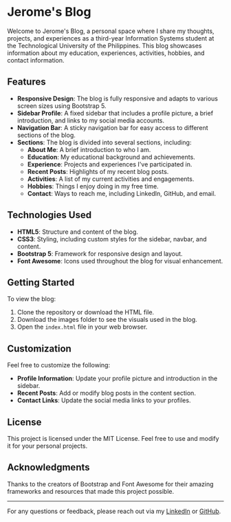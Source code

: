 # Jerome's Blog

Welcome to Jerome's Blog, a personal space where I share my thoughts, projects, and experiences as a third-year Information Systems student at the Technological University of the Philippines. This blog showcases information about my education, experiences, activities, hobbies, and contact information.

## Features

- **Responsive Design**: The blog is fully responsive and adapts to various screen sizes using Bootstrap 5.
- **Sidebar Profile**: A fixed sidebar that includes a profile picture, a brief introduction, and links to my social media accounts.
- **Navigation Bar**: A sticky navigation bar for easy access to different sections of the blog.
- **Sections**: The blog is divided into several sections, including:
  - **About Me**: A brief introduction to who I am.
  - **Education**: My educational background and achievements.
  - **Experience**: Projects and experiences I've participated in.
  - **Recent Posts**: Highlights of my recent blog posts.
  - **Activities**: A list of my current activities and engagements.
  - **Hobbies**: Things I enjoy doing in my free time.
  - **Contact**: Ways to reach me, including LinkedIn, GitHub, and email.

## Technologies Used

- **HTML5**: Structure and content of the blog.
- **CSS3**: Styling, including custom styles for the sidebar, navbar, and content.
- **Bootstrap 5**: Framework for responsive design and layout.
- **Font Awesome**: Icons used throughout the blog for visual enhancement.

## Getting Started

To view the blog:

1. Clone the repository or download the HTML file.
2. Download the images folder to see the visuals used in the blog.
3. Open the `index.html` file in your web browser.

## Customization

Feel free to customize the following:

- **Profile Information**: Update your profile picture and introduction in the sidebar.
- **Recent Posts**: Add or modify blog posts in the content section.
- **Contact Links**: Update the social media links to your profiles.

## License

This project is licensed under the MIT License. Feel free to use and modify it for your personal projects.

## Acknowledgments

Thanks to the creators of Bootstrap and Font Awesome for their amazing frameworks and resources that made this project possible.

---

For any questions or feedback, please reach out via my [LinkedIn](https://www.linkedin.com/in/jerome-tegrado/) or [GitHub](https://github.com/Jerome-Tegrado).
